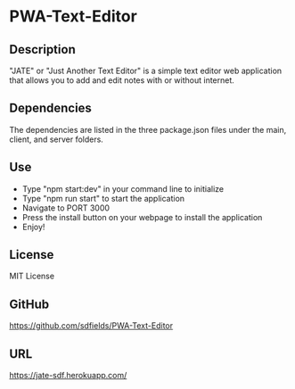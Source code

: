 # PWA-Text-Editor

## Description

"JATE" or "Just Another Text Editor" is a simple text editor web application that allows you to add and edit notes with or without internet.

## Dependencies
The dependencies are listed in the three package.json files under the main, client, and server folders.

## Use
* Type "npm start:dev" in your command line to initialize
* Type "npm run start" to start the application
* Navigate to PORT 3000
* Press the install button on your webpage to install the application
* Enjoy!

## License
MIT License

## GitHub
https://github.com/sdfields/PWA-Text-Editor

## URL
https://jate-sdf.herokuapp.com/